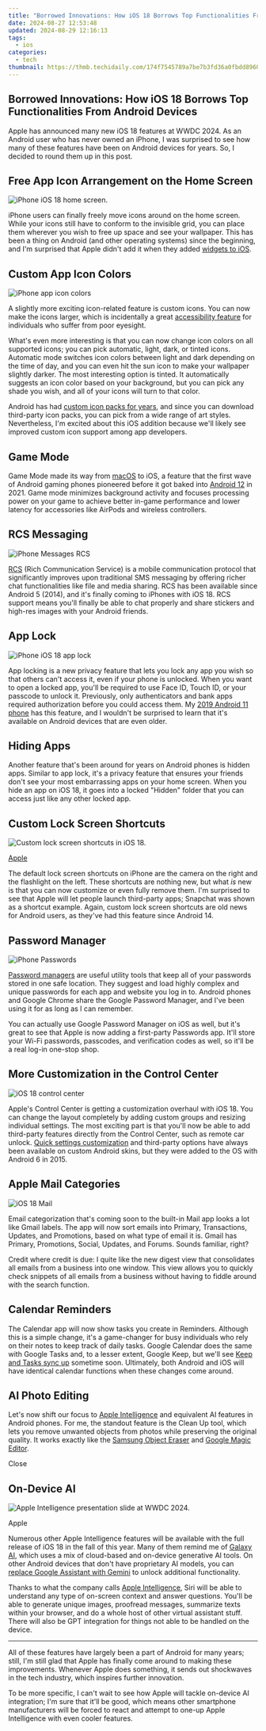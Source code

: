 ```yaml
---
title: "Borrowed Innovations: How iOS 18 Borrows Top Functionalities From Android Devices"
date: 2024-08-27 12:53:48
updated: 2024-08-29 12:16:13
tags:
  - ios
categories:
  - tech
thumbnail: https://thmb.techidaily.com/174f7545789a7be7b3fd36a0fbdd896064abfcc58024b0d82a0647a125c54df6.jpg
---
```


## Borrowed Innovations: How iOS 18 Borrows Top Functionalities From Android Devices

Apple has announced many new iOS 18 features at WWDC 2024\. As an Android user who has never owned an iPhone, I was surprised to see how many of these features have been on Android devices for years. So, I decided to round them up in this post.

##  Free App Icon Arrangement on the Home Screen

![iPhone iOS 18 home screen.](https://static1.howtogeekimages.com/wordpress/wp-content/uploads/2024/06/iphone-home-screen.png) 

 iPhone users can finally freely move icons around on the home screen. While your icons still have to conform to the invisible grid, you can place them wherever you wish to free up space and see your wallpaper. This has been a thing on Android (and other operating systems) since the beginning, and I'm surprised that Apple didn't add it when they added [widgets to iOS](https://tech-haven.techidaily.com/chatgpt-now-on-ios-download-the-cutting-edge-ai-assistant-today/).

##  Custom App Icon Colors

![iPhone app icon colors](https://static1.howtogeekimages.com/wordpress/wp-content/uploads/2024/06/iphone-app-icon-colors.png) 

 A slightly more exciting icon-related feature is custom icons. You can now make the icons larger, which is incidentally a great [accessibility feature](https://program-issues.techidaily.com/solutions-for-stable-play-addressing-the-call-of-duty-mobile-warzone-20-pc-edition-freezing-issues/) for individuals who suffer from poor eyesight.

 What's even more interesting is that you can now change icon colors on all supported icons; you can pick automatic, light, dark, or tinted icons. Automatic mode switches icon colors between light and dark depending on the time of day, and you can even hit the sun icon to make your wallpaper slightly darker. The most interesting option is tinted. It automatically suggests an icon color based on your background, but you can pick any shade you wish, and all of your icons will turn to that color.

 Android has had [custom icon packs for years](https://fox-http.techidaily.com/updated-in-2024-navigating-the-complexities-of-mac-and-mixer-streaming/), and since you can download third-party icon packs, you can pick from a wide range of art styles. Nevertheless, I'm excited about this iOS addition because we'll likely see improved custom icon support among app developers.

##  Game Mode

 Game Mode made its way from [macOS](https://android-location-track.techidaily.com/in-2024-top-5-tracking-apps-to-track-vivo-y17s-without-them-knowing-drfone-by-drfone-virtual-android/) to iOS, a feature that the first wave of Android gaming phones pioneered before it got baked into [Android 12](https://developer.android.com/games/optimize/adpf/gamemode/about-API-and-interventions) in 2021\. Game mode minimizes background activity and focuses processing power on your game to achieve better in-game performance and lower latency for accessories like AirPods and wireless controllers.

##  RCS Messaging

![iPhone Messages RCS](https://static1.howtogeekimages.com/wordpress/wp-content/uploads/2024/06/iphone-messages-rcs.png) 

[RCS](https://screen-activity-recording.techidaily.com/updated-2024-approved-ideal-chat-and-meetup-tools-for-large-groups/) (Rich Communication Service) is a mobile communication protocol that significantly improves upon traditional SMS messaging by offering richer chat functionalities like file and media sharing. RCS has been available since Android 5 (2014), and it's finally coming to iPhones with iOS 18\. RCS support means you'll finally be able to chat properly and share stickers and high-res images with your Android friends.

##  App Lock

![iPhone iOS 18 app lock](https://static1.howtogeekimages.com/wordpress/wp-content/uploads/2024/06/iphone-ios-18-app-lock.png) 

 App locking is a new privacy feature that lets you lock any app you wish so that others can't access it, even if your phone is unlocked. When you want to open a locked app, you'll be required to use Face ID, Touch ID, or your passcode to unlock it. Previously, only authenticators and bank apps required authorization before you could access them. My [2019 Android 11 phone](https://fox-glue.techidaily.com/new-advanced-data-analytics-methods-for-market-research-analysis-for-2024/) has this feature, and I wouldn't be surprised to learn that it's available on Android devices that are even older.

##  Hiding Apps

 Another feature that's been around for years on Android phones is hidden apps. Similar to app lock, it's a privacy feature that ensures your friends don't see your most embarrassing apps on your home screen. When you hide an app on iOS 18, it goes into a locked "Hidden" folder that you can access just like any other locked app.

##  Custom Lock Screen Shortcuts

![Custom lock screen shortcuts in iOS 18.](https://static1.howtogeekimages.com/wordpress/wp-content/uploads/2024/06/newvoideop-1.png) 

[Apple](https://www.apple.com/mt/newsroom/2024/06/ios-18-makes-iphone-more-personal-capable-and-intelligent-than-ever/)

 The default lock screen shortcuts on iPhone are the camera on the right and the flashlight on the left. These shortcuts are nothing new, but what _is_ new is that you can now customize or even fully remove them. I'm surprised to see that Apple will let people launch third-party apps; Snapchat was shown as a shortcut example. Again, custom lock screen shortcuts are old news for Android users, as they've had this feature since Android 14.

##  Password Manager

![iPhone Passwords](https://static1.howtogeekimages.com/wordpress/wp-content/uploads/2024/06/iphone-passwords.png) 

[Password managers](https://facebook-video-content.techidaily.com/updated-how-to-create-facebook-video-ads-with-free-video-creation-kit-for-2024/) are useful utility tools that keep all of your passwords stored in one safe location. They suggest and load highly complex and unique passwords for each app and website you log in to. Android phones and Google Chrome share the Google Password Manager, and I've been using it for as long as I can remember.

 You can actually use Google Password Manager on iOS as well, but it's great to see that Apple is now adding a first-party Passwords app. It'll store your Wi-Fi passwords, passcodes, and verification codes as well, so it'll be a real log-in one-stop shop.

##  More Customization in the Control Center

![iOS 18 control center](https://static1.howtogeekimages.com/wordpress/wp-content/uploads/2024/06/ios-18-control-center.png) 

 Apple's Control Center is getting a customization overhaul with iOS 18\. You can change the layout completely by adding custom groups and resizing individual settings. The most exciting part is that you'll now be able to add third-party features directly from the Control Center, such as remote car unlock. [Quick settings customization](https://video-content-creator.techidaily.com/updated-in-2024-uncover-the-best-green-screen-software-for-mac-video-editing/) and third-party options have always been available on custom Android skins, but they were added to the OS with Android 6 in 2015.

##  Apple Mail Categories

![iOS 18 Mail](https://static1.howtogeekimages.com/wordpress/wp-content/uploads/2024/06/ios-18-mail.png) 

 Email categorization that's coming soon to the built-in Mail app looks a lot like Gmail labels. The app will now sort emails into Primary, Transactions, Updates, and Promotions, based on what type of email it is. Gmail has Primary, Promotions, Social, Updates, and Forums. Sounds familiar, right?

 Credit where credit is due: I quite like the new digest view that consolidates all emails from a business into one window. This view allows you to quickly check snippets of all emails from a business without having to fiddle around with the search function.

##  Calendar Reminders

 The Calendar app will now show tasks you create in Reminders. Although this is a simple change, it's a game-changer for busy individuals who rely on their notes to keep track of daily tasks. Google Calendar does the same with Google Tasks and, to a lesser extent, Google Keep, but we'll see [Keep and Tasks sync up](https://fox-helps.techidaily.com/new-unveil-image-by-removing-surroundings-for-2024/) sometime soon. Ultimately, both Android and iOS will have identical calendar functions when these changes come around.

##  AI Photo Editing

 Let's now shift our focus to [Apple Intelligence](https://some-techniques.techidaily.com/new-from-streaming-to-savings-preserving-your-internet-tunes/) and equivalent AI features in Android phones. For me, the standout feature is the Clean Up tool, which lets you remove unwanted objects from photos while preserving the original quality. It works exactly like the [Samsung Object Eraser](https://extra-resources.techidaily.com/make-a-splash-on-social-media-adding-animated-text-to-instagram-stories/) and [Google Magic Editor](https://video-screen-grab.techidaily.com/in-2024-acethinker-screen-recorder-review/).

Close 

##  On-Device AI

![Apple Intelligence presentation slide at WWDC 2024.](https://static1.howtogeekimages.com/wordpress/wp-content/uploads/2024/06/apple_intelligence_splash.png) 

Apple

 Numerous other Apple Intelligence features will be available with the full release of iOS 18 in the fall of this year. Many of them remind me of [Galaxy AI](https://instagram-video-recordings.techidaily.com/updated-2024-approved-elevate-your-content-game-with-these-instagram-story-tips/), which uses a mix of cloud-based and on-device generative AI tools. On other Android devices that don't have proprietary AI models, you can [replace Google Assistant with Gemini](https://youtube-lab.techidaily.com/24-unleash-creativity-without-breaking-the-bank-top-9-affordable-editors/) to unlock additional functionality.

 Thanks to what the company calls [Apple Intelligence](https://some-techniques.techidaily.com/new-from-streaming-to-savings-preserving-your-internet-tunes/), Siri will be able to understand any type of on-screen context and answer questions. You'll be able to generate unique images, proofread messages, summarize texts within your browser, and do a whole host of other virtual assistant stuff. There will also be GPT integration for things not able to be handled on the device.

---

 All of these features have largely been a part of Android for many years; still, I'm still glad that Apple has finally come around to making these improvements. Whenever Apple does something, it sends out shockwaves in the tech industry, which inspires further innovation.

 To be more specific, I can't wait to see how Apple will tackle on-device AI integration; I'm sure that it'll be good, which means other smartphone manufacturers will be forced to react and attempt to one-up Apple Intelligence with even cooler features.

<ins class="adsbygoogle"
     style="display:block"
     data-ad-format="autorelaxed"
     data-ad-client="ca-pub-7571918770474297"
     data-ad-slot="1223367746"></ins>



<ins class="adsbygoogle"
     style="display:block"
     data-ad-client="ca-pub-7571918770474297"
     data-ad-slot="8358498916"
     data-ad-format="auto"
     data-full-width-responsive="true"></ins>
